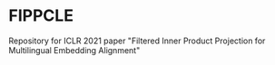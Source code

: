 # FIPPCLE
Repository for ICLR 2021 paper "Filtered Inner Product Projection for Multilingual Embedding Alignment" 
